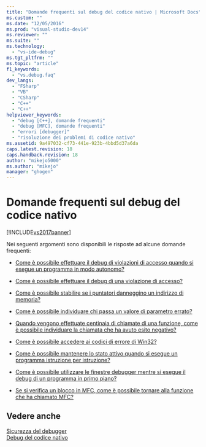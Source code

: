 ```yaml
---
title: "Domande frequenti sul debug del codice nativo | Microsoft Docs"
ms.custom: ""
ms.date: "12/05/2016"
ms.prod: "visual-studio-dev14"
ms.reviewer: ""
ms.suite: ""
ms.technology: 
  - "vs-ide-debug"
ms.tgt_pltfrm: ""
ms.topic: "article"
f1_keywords: 
  - "vs.debug.faq"
dev_langs: 
  - "FSharp"
  - "VB"
  - "CSharp"
  - "C++"
  - "C++"
helpviewer_keywords: 
  - "debug [C++], domande frequenti"
  - "debug [MFC], domande frequenti"
  - "errori [debugger]"
  - "risoluzione dei problemi di codice nativo"
ms.assetid: 9a497032-cf73-441e-923b-4bbd5d37a6da
caps.latest.revision: 18
caps.handback.revision: 18
author: "mikejo5000"
ms.author: "mikejo"
manager: "ghogen"
---
```

# Domande frequenti sul debug del codice nativo
[!INCLUDE[vs2017banner](../code-quality/includes/vs2017banner.md)]

Nei seguenti argomenti sono disponibili le risposte ad alcune domande frequenti:  
  
-   [Come è possibile effettuare il debug di violazioni di accesso quando si esegue un programma in modo autonomo?](../debugger/how-can-i-debug-access-violations-when-running-my-program-outside-the-debugger-q.md)  
  
-   [Come è possibile effettuare il debug di una violazione di accesso?](../debugger/how-can-i-debug-an-access-violation-q.md)  
  
-   [Come è possibile stabilire se i puntatori danneggino un indirizzo di memoria?](../debugger/how-can-i-find-out-if-my-pointers-corrupt-a-memory-address-q.md)  
  
-   [Come è possibile individuare chi passa un valore di parametro errato?](../debugger/how-can-i-find-out-who-is-passing-a-wrong-parameter-value-q.md)  
  
-   [Quando vengono effettuate centinaia di chiamate di una funzione, come è possibile individuare la chiamata che ha avuto esito negativo?](../debugger/when-calling-a-function-hundreds-of-times-how-do-i-know-which-call-failed-q.md)  
  
-   [Come è possibile accedere ai codici di errore di Win32?](../debugger/where-can-i-look-up-win32-error-codes-q.md)  
  
-   [Come è possibile mantenere lo stato attivo quando si esegue un programma istruzione per istruzione?](../debugger/how-can-i-keep-focus-when-stepping-through-my-program-q.md)  
  
-   [Come è possibile utilizzare le finestre debugger mentre si esegue il debug di un programma in primo piano?](../debugger/how-can-i-use-debugger-windows-while-debugging-a-foreground-program-q.md)  
  
-   [Se si verifica un blocco in MFC, come è possibile tornare alla funzione che ha chiamato MFC?](../debugger/how-to-get-back-to-the-function-that-called-mfc-if-halted.md)  
  
## Vedere anche  
 [Sicurezza del debugger](../debugger/debugger-security.md)   
 [Debug del codice nativo](../debugger/debugging-native-code.md)